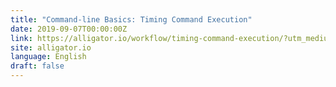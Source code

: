 ```yaml
---
title: "Command-line Basics: Timing Command Execution"
date: 2019-09-07T00:00:00Z
link: https://alligator.io/workflow/timing-command-execution/?utm_medium=RSS&utm_source=news.12bit.vn
site: alligator.io
language: English
draft: false
---
```

